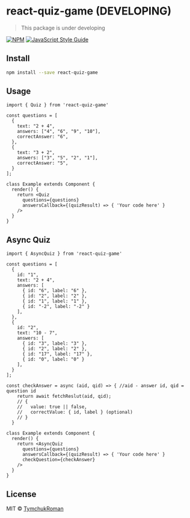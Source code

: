 # react-quiz-game (DEVELOPING)

> This package is under developing

[![NPM](https://img.shields.io/npm/v/react-quiz-game.svg)](https://www.npmjs.com/package/react-quiz-game) [![JavaScript Style Guide](https://img.shields.io/badge/code_style-standard-brightgreen.svg)](https://standardjs.com)

## Install

```bash
npm install --save react-quiz-game
```

## Usage

```tsx
import { Quiz } from 'react-quiz-game'

const questions = [
  {
    text: "2 + 4",
    answers: ["4", "6", "9", "10"],
    correctAnswer: "6",
  },
  {
    text: "3 + 2",
    answers: ["3", "5", "2", "1"],
    correctAnswer: "5",
  }
];

class Example extends Component {
  render() {
    return <Quiz 
      questions={questions}
      answersCallback={(quizResult) => { 'Your code here' }
    />
  }
}
```

## Async Quiz

```tsx
import { AsyncQuiz } from 'react-quiz-game'

const questions = [
  {
    id: "1",
    text: "2 + 4",
    answers: [
      { id: "6", label: "6" },
      { id: "2", label: "2" },
      { id: "1", label: "1" },
      { id: "-2", label: "-2" }
    ],
  },
  {
    id: "2",
    text: "10 - 7",
    answers: [
      { id: "3", label: "3" },
      { id: "2", label: "2" },
      { id: "17", label: "17" },
      { id: "0", label: "0" }
    ],
  }
];

const checkAnswer = async (aid, qid) => { //aid - answer id, qid = question id
    return await fetchReslut(aid, qid);
    // { 
    //   value: true || false, 
    //   correctValue: { id, label } (optional)
    // }
  }

class Example extends Component {
  render() {
    return <AsyncQuiz 
      questions={questions}
      answersCallback={(quizResult) => { 'Your code here' }
      checkQuestion={checkAnswer}
    />
  }
}
```

## License

MIT © [TymchukRoman](https://github.com/TymchukRoman)

